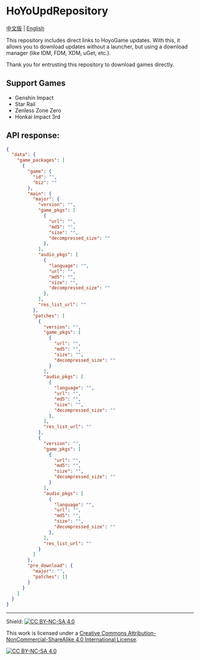 # HoYoUpdRepository

[中文版][p:zh-cn] | [English][p:en-us]

This repository includes direct links to HoyoGame updates. With this, it allows you to download updates without a launcher, but using a download manager (like IDM, FDM, XDM, uGet, etc.).

Thank you for entrusting this repository to download games directly.

## Support Games

- Genshin Impact
- Star Rail
- Zenless Zone Zero
- Honkai Impact 3rd

## API response:

````json
{
  "data": {
    "game_packages": [
      {
        "game": {
          "id": "",
          "biz": ""
        },
        "main": {
          "major": {
            "version": "",
            "game_pkgs": [
              {
                "url": "",
                "md5": "",
                "size": "",
                "decompressed_size": ""
              },
            ],
            "audio_pkgs": [
              {
                "language": "",
                "url": "",
                "md5": "",
                "size": "",
                "decompressed_size": ""
              },
            ],
            "res_list_url": ""
          },
          "patches": [
            {
              "version": "",
              "game_pkgs": [
                {
                  "url": "",
                  "md5": "",
                  "size": "",
                  "decompressed_size": ""
                }
              ],
              "audio_pkgs": [
                {
                  "language": "",
                  "url": "",
                  "md5": "",
                  "size": "",
                  "decompressed_size": ""
                },
              ],
              "res_list_url": ""
            },
            {
              "version": "",
              "game_pkgs": [
                {
                  "url": "",
                  "md5": "",
                  "size": "",
                  "decompressed_size": ""
                }
              ],
              "audio_pkgs": [
                {
                  "language": "",
                  "url": "",
                  "md5": "",
                  "size": "",
                  "decompressed_size": ""
                },
              ],
              "res_list_url": ""
            }
          ]
        },
        "pre_download": {
          "major": "",
          "patches": []
        }
      }
    ]
  }
}
````

<hr>

Shield: [![CC BY-NC-SA 4.0][cc-by-nc-sa-shield]][cc-by-nc-sa]

This work is licensed under a
[Creative Commons Attribution-NonCommercial-ShareAlike 4.0 International License][cc-by-nc-sa].

[![CC BY-NC-SA 4.0][cc-by-nc-sa-image]][cc-by-nc-sa]

[cc-by-nc-sa]: http://creativecommons.org/licenses/by-nc-sa/4.0/
[cc-by-nc-sa-image]: https://licensebuttons.net/l/by-nc-sa/4.0/88x31.png
[cc-by-nc-sa-shield]: https://img.shields.io/badge/License-CC%20BY--NC--SA%204.0-lightgrey.svg
[p:zh-cn]: .\README.md
[p:en-us]: .\README_en-us.md
